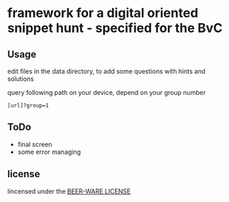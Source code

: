 # framework for a digital oriented snippet hunt - specified for the BvC

## Usage
edit files in the data directory, to add some questions with hints and solutions

query following path on your device, depend on your group number
```
[url]?group=1
```

## ToDo

- final screen
- some error managing

## license

lincensed under the 
[BEER-WARE LICENSE](https://en.wikipedia.org/wiki/Beerware)